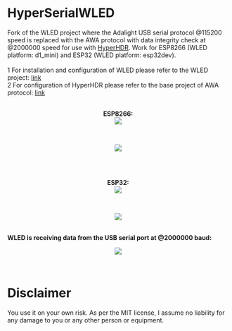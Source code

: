 # HyperSerialWLED
Fork of the WLED project where the Adalight USB serial protocol @115200 speed is replaced with the AWA protocol with data integrity check at @2000000 speed for use with [HyperHDR](https://github.com/awawa-dev/HyperHDR). Work for ESP8266 (WLED platform: d1_mini) and ESP32 (WLED platform: esp32dev).<br/><br/>
1 For installation and configuration of WLED please refer to the WLED project: [link](https://github.com/Aircoookie/WLED)<br/>
2 For configuration of HyperHDR please refer to the base project of AWA protocol: [link](https://github.com/awawa-dev/HyperSerialEsp8266)<br/><br/>

<p align="center"> <b>ESP8266:</b><br/><img src="https://i.postimg.cc/CdT7hsG6/esp8266-flashing.jpg"/></p><br/>
<p align="center"> <img src="https://i.postimg.cc/C5fJpQqq/esp8266working.jpg"/></p><br/><br/>

<p align="center"> <b>ESP32:</b><br/><img src="https://i.postimg.cc/dQrq3JrZ/esp32.jpg"/></p><br/>
<p align="center"> <img src="https://i.postimg.cc/1XrhH5rW/esp2.jpg"/></p><br/>
<b>WLED is receiving data from the USB serial port at @2000000 baud:</b><br/>
<p align="center"> <img src="https://i.postimg.cc/76RXckf4/esp-rec.jpg"/></p><br/>


# Disclaimer
You use it on your own risk. As per the MIT license, I assume no liability for any damage to you or any other person or equipment.
